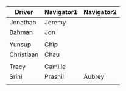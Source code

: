 | Driver | Navigator1 | Navigator2| 
|--------|-----------|------------| 
|Jonathan|Jeremy| |
|Bahman|Jon| |
| | |
|Yunsup|Chip| |
|Christiaan|Chau| |
| | |
|Tracy|Camille| |
|Srini|Prashil|Aubrey|
| | |
  
